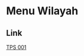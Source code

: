 # Menu Wilayah

## Link

[TPS 001](https://github.com/gigit-pemilu/pemilu-2024-95-papua-pegunungan/tree/main/pileg-dpr/hitung-suara/sub/95-papua-pegunungan/sub/02-kab-pegunungan-bintang/sub/22-oklip/sub/2004-okbumul/sub/001-tps)

